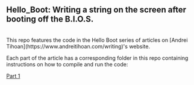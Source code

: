 ## Hello_Boot: Writing a string on the screen after booting off the B.I.O.S.
<br>
This repo features the code in the Hello Boot series of articles on [Andrei Tihoan](https://www.andreitihoan.com/writing)'s website.
<br>

Each part of the article has a corresponding folder in this repo containing instructions on how to compile and run the code:

[Part 1](https://github.com/AndreiTih/Hello_Boot/tree/main/Part1)
